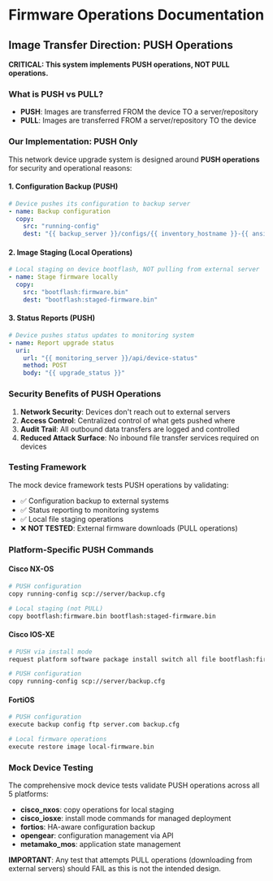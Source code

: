 # Firmware Operations Documentation

## Image Transfer Direction: PUSH Operations

**CRITICAL: This system implements PUSH operations, NOT PULL operations.**

### What is PUSH vs PULL?

- **PUSH**: Images are transferred FROM the device TO a server/repository
- **PULL**: Images are transferred FROM a server/repository TO the device

### Our Implementation: PUSH Only

This network device upgrade system is designed around **PUSH operations** for security and operational reasons:

#### 1. Configuration Backup (PUSH)
```yaml
# Device pushes its configuration to backup server
- name: Backup configuration
  copy:
    src: "running-config"
    dest: "{{ backup_server }}/configs/{{ inventory_hostname }}-{{ ansible_date_time.iso8601 }}.cfg"
```

#### 2. Image Staging (Local Operations)
```yaml
# Local staging on device bootflash, NOT pulling from external server
- name: Stage firmware locally
  copy:
    src: "bootflash:firmware.bin"
    dest: "bootflash:staged-firmware.bin"
```

#### 3. Status Reports (PUSH)
```yaml
# Device pushes status updates to monitoring system
- name: Report upgrade status
  uri:
    url: "{{ monitoring_server }}/api/device-status"
    method: POST
    body: "{{ upgrade_status }}"
```

### Security Benefits of PUSH Operations

1. **Network Security**: Devices don't reach out to external servers
2. **Access Control**: Centralized control of what gets pushed where
3. **Audit Trail**: All outbound data transfers are logged and controlled
4. **Reduced Attack Surface**: No inbound file transfer services required on devices

### Testing Framework

The mock device framework tests PUSH operations by validating:

- ✅ Configuration backup to external systems
- ✅ Status reporting to monitoring systems
- ✅ Local file staging operations
- ❌ **NOT TESTED**: External firmware downloads (PULL operations)

### Platform-Specific PUSH Commands

#### Cisco NX-OS
```bash
# PUSH configuration
copy running-config scp://server/backup.cfg

# Local staging (not PULL)
copy bootflash:firmware.bin bootflash:staged-firmware.bin
```

#### Cisco IOS-XE
```bash
# PUSH via install mode
request platform software package install switch all file bootflash:firmware.bin

# PUSH configuration
copy running-config scp://server/backup.cfg
```

#### FortiOS
```bash
# PUSH configuration
execute backup config ftp server.com backup.cfg

# Local firmware operations
execute restore image local-firmware.bin
```

### Mock Device Testing

The comprehensive mock device tests validate PUSH operations across all 5 platforms:

- **cisco_nxos**: copy operations for local staging
- **cisco_iosxe**: install mode commands for managed deployment
- **fortios**: HA-aware configuration backup
- **opengear**: configuration management via API
- **metamako_mos**: application state management

**IMPORTANT**: Any test that attempts PULL operations (downloading from external servers) should FAIL as this is not the intended design.